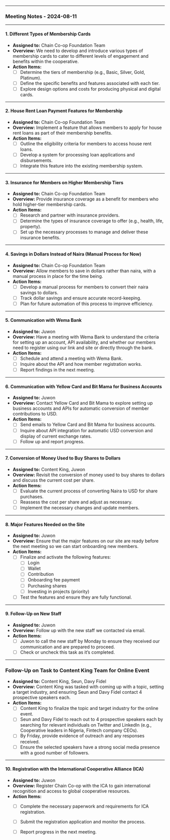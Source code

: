 

---

### Meeting Notes - 2024-08-11

---

#### 1. **Different Types of Membership Cards**
- **Assigned to:** Chain Co-op Foundation Team
- **Overview:** We need to develop and introduce various types of membership cards to cater to different levels of engagement and benefits within the cooperative.
- **Action Items:**
  - [ ] Determine the tiers of membership (e.g., Basic, Silver, Gold, Platinum).
  - [ ] Define the specific benefits and features associated with each tier.
  - [ ] Explore design options and costs for producing physical and digital cards.

---

#### 2. **House Rent Loan Payment Features for Membership**
- **Assigned to:** Chain Co-op Foundation Team
- **Overview:** Implement a feature that allows members to apply for house rent loans as part of their membership benefits.
- **Action Items:**
  - [ ] Outline the eligibility criteria for members to access house rent loans.
  - [ ] Develop a system for processing loan applications and disbursements.
  - [ ] Integrate this feature into the existing membership system.

---

#### 3. **Insurance for Members on Higher Membership Tiers**
- **Assigned to:** Chain Co-op Foundation Team
- **Overview:** Provide insurance coverage as a benefit for members who hold higher-tier membership cards.
- **Action Items:**
  - [ ] Research and partner with insurance providers.
  - [ ] Determine the types of insurance coverage to offer (e.g., health, life, property).
  - [ ] Set up the necessary processes to manage and deliver these insurance benefits.

---

#### 4. **Savings in Dollars Instead of Naira (Manual Process for Now)**
- **Assigned to:** Chain Co-op Foundation Team
- **Overview:** Allow members to save in dollars rather than naira, with a manual process in place for the time being.
- **Action Items:**
  - [ ] Develop a manual process for members to convert their naira savings to dollars.
  - [ ] Track dollar savings and ensure accurate record-keeping.
  - [ ] Plan for future automation of this process to improve efficiency.

---

#### 5. **Communication with Wema Bank**
- **Assigned to:** Juwon
- **Overview:** Have a meeting with Wema Bank to understand the criteria for setting up an account, API availability, and whether our members need to register using our link and site or directly through the bank.
- **Action Items:**
  - [ ] Schedule and attend a meeting with Wema Bank.
  - [ ] Inquire about the API and how member registration works.
  - [ ] Report findings in the next meeting.

---

#### 6. **Communication with Yellow Card and Bit Mama for Business Accounts**
- **Assigned to:** Juwon
- **Overview:** Contact Yellow Card and Bit Mama to explore setting up business accounts and APIs for automatic conversion of member contributions to USD.
- **Action Items:**
  - [ ] Send emails to Yellow Card and Bit Mama for business accounts.
  - [ ] Inquire about API integration for automatic USD conversion and display of current exchange rates.
  - [ ] Follow up and report progress.

---

#### 7. **Conversion of Money Used to Buy Shares to Dollars**
- **Assigned to:** Content King, Juwon
- **Overview:** Revisit the conversion of money used to buy shares to dollars and discuss the current cost per share.
- **Action Items:**
  - [ ] Evaluate the current process of converting Naira to USD for share purchases.
  - [ ] Reassess the cost per share and adjust as necessary.
  - [ ] Implement the necessary changes and update members.

---

#### 8. **Major Features Needed on the Site**
- **Assigned to:** Juwon
- **Overview:** Ensure that the major features on our site are ready before the next meeting so we can start onboarding new members.
- **Action Items:**
  - [ ] Finalize and activate the following features:
    - [ ] Login
    - [ ] Wallet
    - [ ] Contribution
    - [ ] Onboarding fee payment
    - [ ] Purchasing shares
    - [ ] Investing in projects (priority)
  - [ ] Test the features and ensure they are fully functional.

---

#### 9. **Follow-Up on New Staff**
- **Assigned to:** Juwon
- **Overview:** Follow up with the new staff we contacted via email.
- **Action Items:**
  - [ ] Juwon to call the new staff by Monday to ensure they received our communication and are prepared to proceed.
  - [ ] Check or uncheck this task as it’s completed.

---

### **Follow-Up on Task to Content King Team for Online Event**

- **Assigned to:** Content King, Seun, Davy Fidel
- **Overview:** Content King was tasked with coming up with a topic, setting a target industry, and ensuring Seun and Davy Fidel contact 4 prospective speakers each.
- **Action Items:**
  - [ ] Content King to finalize the topic and target industry for the online event.
  - [ ] Seun and Davy Fidel to reach out to 4 prospective speakers each by searching for relevant individuals on Twitter and LinkedIn (e.g., Cooperative leaders in Nigeria, Fintech company CEOs).
  - [ ] By Friday, provide evidence of outreach and any responses received.
  - [ ] Ensure the selected speakers have a strong social media presence with a good number of followers.

---

#### 10. **Registration with the International Cooperative Alliance (ICA)**
- **Assigned to:** Juwon
- **Overview:** Register Chain Co-op with the ICA to gain international recognition and access to global cooperative resources.
- **Action Items:**
  - [ ] Complete the necessary paperwork and requirements for ICA registration.
  - [ ] Submit the registration application and monitor the process.
  - [ ] Report progress in the next meeting.

